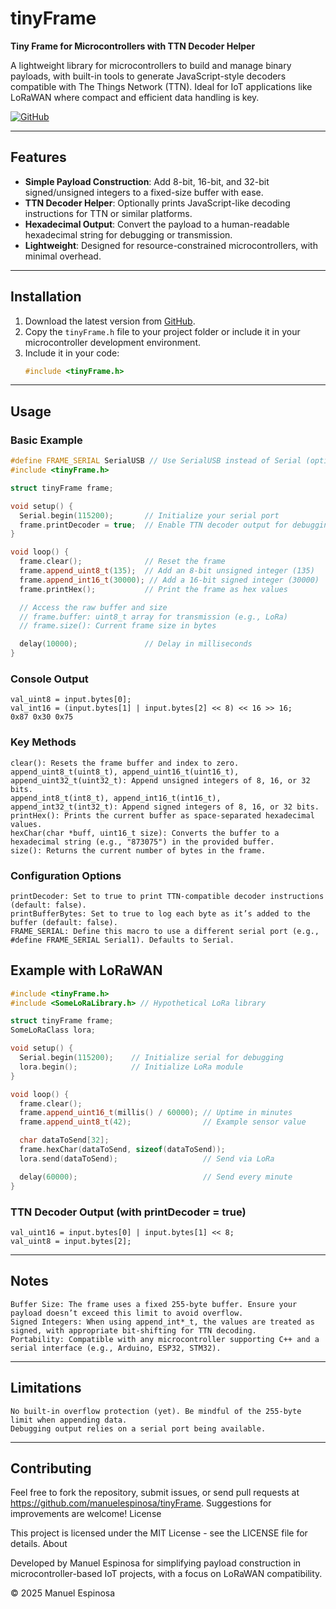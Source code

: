 # tinyFrame

**Tiny Frame for Microcontrollers with TTN Decoder Helper**

A lightweight library for microcontrollers to build and manage binary payloads, with built-in tools to generate JavaScript-style decoders compatible with The Things Network (TTN). Ideal for IoT applications like LoRaWAN where compact and efficient data handling is key.

[![GitHub](https://img.shields.io/github/license/manuelespinosa/tinyFrame)](https://github.com/manuelespinosa/tinyFrame/blob/main/LICENSE)

---

## Features

- **Simple Payload Construction**: Add 8-bit, 16-bit, and 32-bit signed/unsigned integers to a fixed-size buffer with ease.
- **TTN Decoder Helper**: Optionally prints JavaScript-like decoding instructions for TTN or similar platforms.
- **Hexadecimal Output**: Convert the payload to a human-readable hexadecimal string for debugging or transmission.
- **Lightweight**: Designed for resource-constrained microcontrollers, with minimal overhead.

---

## Installation

1. Download the latest version from [GitHub](https://github.com/manuelespinosa/tinyFrame).
2. Copy the `tinyFrame.h` file to your project folder or include it in your microcontroller development environment.
3. Include it in your code:
   ```cpp
   #include <tinyFrame.h>

--- 

## Usage
### Basic Example
```cpp
#define FRAME_SERIAL SerialUSB // Use SerialUSB instead of Serial (optional)
#include <tinyFrame.h>

struct tinyFrame frame;

void setup() {
  Serial.begin(115200);       // Initialize your serial port
  frame.printDecoder = true;  // Enable TTN decoder output for debugging
}

void loop() {
  frame.clear();              // Reset the frame
  frame.append_uint8_t(135);  // Add an 8-bit unsigned integer (135)
  frame.append_int16_t(30000); // Add a 16-bit signed integer (30000)
  frame.printHex();           // Print the frame as hex values

  // Access the raw buffer and size
  // frame.buffer: uint8_t array for transmission (e.g., LoRa)
  // frame.size(): Current frame size in bytes

  delay(10000);               // Delay in milliseconds
}
```

### Console Output
```
val_uint8 = input.bytes[0];
val_int16 = (input.bytes[1] | input.bytes[2] << 8) << 16 >> 16;
0x87 0x30 0x75
```

### Key Methods

    clear(): Resets the frame buffer and index to zero.
    append_uint8_t(uint8_t), append_uint16_t(uint16_t), append_uint32_t(uint32_t): Append unsigned integers of 8, 16, or 32 bits.
    append_int8_t(int8_t), append_int16_t(int16_t), append_int32_t(int32_t): Append signed integers of 8, 16, or 32 bits.
    printHex(): Prints the current buffer as space-separated hexadecimal values.
    hexChar(char *buff, uint16_t size): Converts the buffer to a hexadecimal string (e.g., "873075") in the provided buffer.
    size(): Returns the current number of bytes in the frame.

### Configuration Options

    printDecoder: Set to true to print TTN-compatible decoder instructions (default: false).
    printBufferBytes: Set to true to log each byte as it’s added to the buffer (default: false).
    FRAME_SERIAL: Define this macro to use a different serial port (e.g., #define FRAME_SERIAL Serial1). Defaults to Serial.

## Example with LoRaWAN
```cpp
#include <tinyFrame.h>
#include <SomeLoRaLibrary.h> // Hypothetical LoRa library

struct tinyFrame frame;
SomeLoRaClass lora;

void setup() {
  Serial.begin(115200);    // Initialize serial for debugging
  lora.begin();            // Initialize LoRa module
}

void loop() {
  frame.clear();
  frame.append_uint16_t(millis() / 60000); // Uptime in minutes
  frame.append_uint8_t(42);                // Example sensor value

  char dataToSend[32];
  frame.hexChar(dataToSend, sizeof(dataToSend));
  lora.send(dataToSend);                   // Send via LoRa

  delay(60000);                            // Send every minute
}
```

### TTN Decoder Output (with printDecoder = true)
```
val_uint16 = input.bytes[0] | input.bytes[1] << 8;
val_uint8 = input.bytes[2];
```

---

## Notes

    Buffer Size: The frame uses a fixed 255-byte buffer. Ensure your payload doesn’t exceed this limit to avoid overflow.
    Signed Integers: When using append_int*_t, the values are treated as signed, with appropriate bit-shifting for TTN decoding.
    Portability: Compatible with any microcontroller supporting C++ and a serial interface (e.g., Arduino, ESP32, STM32).

---

## Limitations

    No built-in overflow protection (yet). Be mindful of the 255-byte limit when appending data.
    Debugging output relies on a serial port being available.

---

## Contributing

Feel free to fork the repository, submit issues, or send pull requests at https://github.com/manuelespinosa/tinyFrame. Suggestions for improvements are welcome!
License

This project is licensed under the MIT License - see the LICENSE file for details.
About

Developed by Manuel Espinosa for simplifying payload construction in microcontroller-based IoT projects, with a focus on LoRaWAN compatibility.

© 2025 Manuel Espinosa
